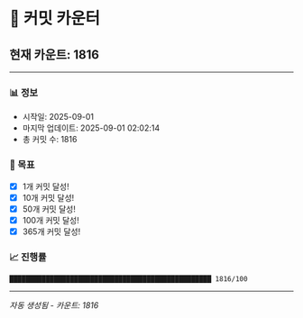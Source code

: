 # 🔢 커밋 카운터

## 현재 카운트: 1816

---

### 📊 정보
- 시작일: 2025-09-01
- 마지막 업데이트: 2025-09-01 02:02:14
- 총 커밋 수: 1816

### 🎯 목표
- [x] 1개 커밋 달성!
- [x] 10개 커밋 달성!
- [x] 50개 커밋 달성!
- [x] 100개 커밋 달성!
- [x] 365개 커밋 달성!

### 📈 진행률
```
██████████████████████████████████████████████████ 1816/100
```

---
*자동 생성됨 - 카운트: 1816*
